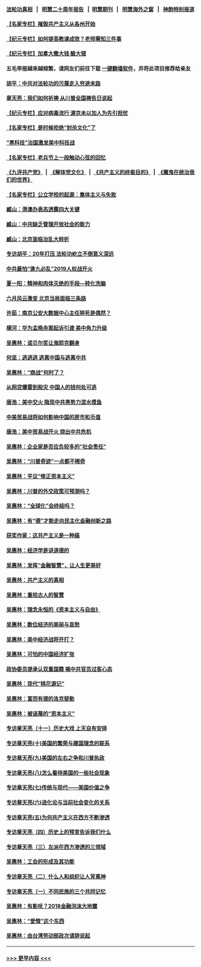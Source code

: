 #### [法轮功真相](https://github.com/gfw-breaker/truth/blob/master/README.md?t=0) &nbsp;&nbsp;|&nbsp;&nbsp; [明慧二十周年报告](https://github.com/gfw-breaker/mh-reports/blob/master/README.md?t=0) &nbsp;&nbsp;|&nbsp;&nbsp;[明慧期刊](https://github.com/gfw-breaker/mh-qikan) &nbsp;&nbsp;|&nbsp;&nbsp; [明慧海外之窗](https://github.com/gfw-breaker/mh-news/blob/master/README.md?t=0) &nbsp;&nbsp;|&nbsp;&nbsp; [神韵特别报道](https://github.com/gfw-breaker/mh-news/blob/master/shenyun.md?t=0)
#### [【名家专栏】摧毁共产主义从各州开始](../pages/nsc423/n13076376.md?t=07120801) 
#### [【纪元专栏】如何提高教课成效？老师需知三件事](../pages/nsc423/n12417848.md?t=07120801) 
#### [【纪元专栏】加拿大撒大钱 酿大错](../pages/nsc423/n12406564.md?t=07120801) 
#### 五毛举报越来越频繁，请网友们前往下载 [一键翻墙软件](https://github.com/gfw-breaker/ssr-accounts)，并将此项目推荐给亲友
#### [胡平：中共对法轮功的污蔑走入穷途末路](../pages/nsc423/n12266737.md?t=07120801) 
#### [章天亮：我们如何祈祷 从川普全国祷告日说起](../pages/nsc423/n11944627.md?t=07120801) 
#### [【纪元专栏】应对病毒流行 渥京未以加人为先引担忧](../pages/nsc423/n11875714.md?t=07120801) 
#### [【名家专栏】是时候拒绝“封杀文化”了](../pages/nsc423/n11814093.md?t=07120801) 
#### [“黑科技”治国激发美中科技战](../pages/nsc423/n11638056.md?t=07120801) 
#### [【名家专栏】老兵节上一段触动心弦的回忆](../pages/nsc423/n11646016.md?t=07120801) 
#### [《九评共产党》](https://github.com/begood0513/9ping.md/blob/master/README.md) &nbsp;|&nbsp; [《解体党文化》](../../../../jtdwh.md/blob/master/README.md)  &nbsp;|&nbsp; [《共产主义的终极目的》](../../../../gczydzjmd.md/blob/master/README.md) &nbsp;|&nbsp; [《魔鬼在统治我们的世界》](../../../../mgztzwmdsj.md/blob/master/README.md) 
#### [【名家专栏】公立学校的起源：集体主义与失败](../pages/nsc423/n11601833.md?t=07120801) 
#### [臧山：港澳办表态透露四大关键](../pages/nsc423/n11421628.md?t=07120801) 
#### [臧山：中共缺乏管理开放社会的能力](../pages/nsc423/n11407457.md?t=07120801) 
#### [臧山：北京面临治乱大转折](../pages/nsc423/n11406895.md?t=07120801) 
#### [专访胡平：20年打压 法轮功屹立不倒意义深远](../pages/nsc423/n11398800.md?t=07120801) 
#### [中共最怕“逢九必乱”2019人权战开火](../pages/nsc423/n11385248.md?t=07120801) 
#### [夏一阳：精神和肉体灭绝的手段—转化洗脑](../pages/nsc423/n11368250.md?t=07120801) 
#### [六月风云激变 北京当局面临三条路](../pages/nsc423/n11313668.md?t=07120801) 
#### [许茹：南京公安大数据中心主任猝死是偶然？](../pages/nsc423/n11064744.md?t=07120801) 
#### [横河：华为孟晚舟案起诉引渡 美中角力升级](../pages/nsc423/n11027230.md?t=07120801) 
#### [吴惠林：诺贝尔奖让海耶克翻身](../pages/nsc423/n10890049.md?t=07120801) 
#### [何坚：逃逃逃 逃离中国与逃离中共](../pages/nsc423/n10592891.md?t=07120801) 
#### [吴惠林：“商战”何时了？](../pages/nsc423/n10573558.md?t=07120801) 
#### [从网贷爆雷到股灾 中国人的钱何处可逃](../pages/nsc423/n10572800.md?t=07120801) 
#### [唐浩：美中交火 隐现中共黑势力混水摸鱼](../pages/nsc423/n10544040.md?t=07120801) 
#### [中美贸易战将如何影响中国的房市和币值](../pages/nsc423/n10543697.md?t=07120801) 
#### [唐浩：美中贸易战开火 烧出中共危机](../pages/nsc423/n10540126.md?t=07120801) 
#### [吴惠林：企业家是否应负较多的“社会责任”](../pages/nsc423/n10535022.md?t=07120801) 
#### [吴惠林：“川普奇迹”一点都不稀奇](../pages/nsc423/n10512808.md?t=07120801) 
#### [吴惠林：平议“修正资本主义”](../pages/nsc423/n10495724.md?t=07120801) 
#### [吴惠林：川普的外交政策可预测吗？](../pages/nsc423/n10462387.md?t=07120801) 
#### [吴惠林：“全球化”会终结吗？](../pages/nsc423/n10452838.md?t=07120801) 
#### [吴惠林：有“德”才能走向民主化金融创新之路](../pages/nsc423/n10432292.md?t=07120801) 
#### [获奖作家：这共产主义是一种癌](../pages/nsc423/n10431541.md?t=07120801) 
#### [吴惠林：经济学是讲道德的](../pages/nsc423/n10398014.md?t=07120801) 
#### [吴惠林：发挥“金融智慧”，让人生更美好](../pages/nsc423/n10375019.md?t=07120801) 
#### [吴惠林：共产主义的真相](../pages/nsc423/n10351394.md?t=07120801) 
#### [吴惠林：重拾古人的智慧](../pages/nsc423/n10337691.md?t=07120801) 
#### [吴惠林：理念永恒的《资本主义与自由》](../pages/nsc423/n10316274.md?t=07120801) 
#### [吴惠林：数位经济的美丽与哀愁](../pages/nsc423/n10292946.md?t=07120801) 
#### [吴惠林：美中经济战将开打？](../pages/nsc423/n10258825.md?t=07120801) 
#### [吴惠林：可怕的中国经济扩张](../pages/nsc423/n10219147.md?t=07120801) 
#### [政协委员提承认双重国籍 揭中共官员过客心态](../pages/nsc423/n10208809.md?t=07120801) 
#### [吴惠林：现代“桃花源记”](../pages/nsc423/n10185234.md?t=07120801) 
#### [吴惠林：富而有德的洛克斐勒](../pages/nsc423/n10142264.md?t=07120801) 
#### [吴惠林：被诬蔑的“资本主义”](../pages/nsc423/n10124816.md?t=07120801) 
#### [专访章天亮（十一）历史大戏 上天自有安排](../pages/nsc423/n10094905.md?t=07120801) 
#### [专访章天亮(十)美国的繁荣与建国理念的联系](../pages/nsc423/n10094899.md?t=07120801) 
#### [专访章天亮(九)美国的左右之争和川普执政](../pages/nsc423/n10094889.md?t=07120801) 
#### [专访章天亮(八)怎么看待美国的一些社会现象](../pages/nsc423/n10094857.md?t=07120801) 
#### [专访章天亮(七)传统与现代——美国价值之争](../pages/nsc423/n10093140.md?t=07120801) 
#### [专访章天亮(六)进化论与当前社会变化的关系](../pages/nsc423/n10092036.md?t=07120801) 
#### [专访章天亮(五)为何共产主义在西方不断渗透](../pages/nsc423/n10083620.md?t=07120801) 
#### [专访章天亮（四）历史上的预言告诉我们什么](../pages/nsc423/n10083606.md?t=07120801) 
#### [专访章天亮（三）左派在西方渗透的三领域](../pages/nsc423/n10081115.md?t=07120801) 
#### [吴惠林：工会的形成及其功能](../pages/nsc423/n10080633.md?t=07120801) 
#### [专访章天亮（二）什么人和组织让人背离神](../pages/nsc423/n10076637.md?t=07120801) 
#### [专访章天亮（一）不同民族的三个共同记忆](../pages/nsc423/n10074188.md?t=07120801) 
#### [吴惠林：有影呒？2018金融泡沫大地震](../pages/nsc423/n10040534.md?t=07120801) 
#### [吴惠林：“爱情”这个东西](../pages/nsc423/n10019423.md?t=07120801) 
#### [吴惠林：由台湾劳动部政次请辞说起](../pages/nsc423/n9979679.md?t=07120801) 

----
#### [ >>> 更早内容 <<< ](../indexes/nsc423-earlier.md)

